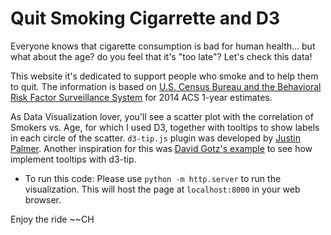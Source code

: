 # Quit Smoking Cigarrette and D3


Everyone knows that cigarette consumption is bad for human health... but what about the age? do you feel that it's "too late"? Let's check this data!

This website it's dedicated to support people who smoke and to help them to quit. The information is based on [U.S. Census Bureau and the Behavioral Risk Factor Surveillance System](https://factfinder.census.gov/faces/nav/jsf/pages/searchresults.xhtml) for 2014 ACS 1-year estimates.

As Data Visualization lover, you'll see a scatter plot with the correlation of Smokers vs. Age, for which I used D3, together with tooltips to show labels in each circle of the scatter. `d3-tip.js` plugin was developed by [Justin Palmer](https://github.com/Caged). Another inspiration for this was [David Gotz's example](https://bl.ocks.org/davegotz/bd54b56723c154d25eedde6504d30ad7) to see how implement tooltips with d3-tip.


* To run this code: Please use `python -m http.server` to run the visualization. This will host the page at `localhost:8000` in your web browser.


Enjoy the ride 
~~CH


